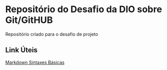 # Repositório do Desafio da DIO sobre Git/GitHUB

Repositório criado para o desafio de projeto


## Link Úteis

[Markdown Sintaxes Básicas](https://www.markdownguide.org/basic-syntax/)



